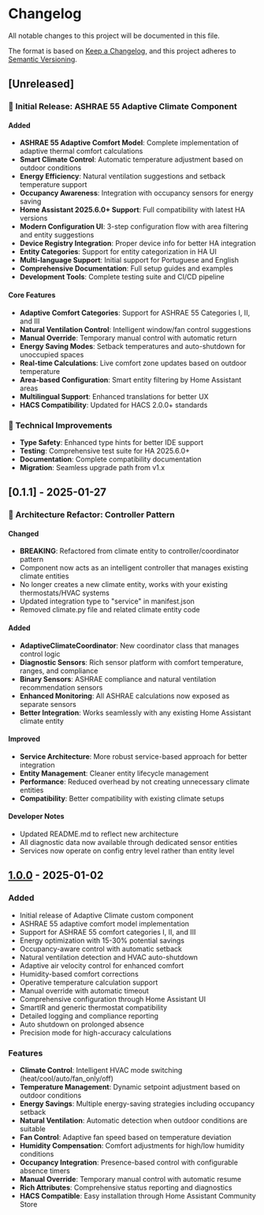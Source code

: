 # Changelog

All notable changes to this project will be documented in this file.

The format is based on [Keep a Changelog](https://keepachangelog.com/en/1.0.0/),
and this project adheres to [Semantic Versioning](https://semver.org/spec/v2.0.0.html).

## [Unreleased]

### 🚀 Initial Release: ASHRAE 55 Adaptive Climate Component

#### Added
- **ASHRAE 55 Adaptive Comfort Model**: Complete implementation of adaptive thermal comfort calculations
- **Smart Climate Control**: Automatic temperature adjustment based on outdoor conditions
- **Energy Efficiency**: Natural ventilation suggestions and setback temperature support
- **Occupancy Awareness**: Integration with occupancy sensors for energy saving
- **Home Assistant 2025.6.0+ Support**: Full compatibility with latest HA versions
- **Modern Configuration UI**: 3-step configuration flow with area filtering and entity suggestions
- **Device Registry Integration**: Proper device info for better HA integration
- **Entity Categories**: Support for entity categorization in HA UI
- **Multi-language Support**: Initial support for Portuguese and English
- **Comprehensive Documentation**: Full setup guides and examples
- **Development Tools**: Complete testing suite and CI/CD pipeline

#### Core Features
- **Adaptive Comfort Categories**: Support for ASHRAE 55 Categories I, II, and III
- **Natural Ventilation Control**: Intelligent window/fan control suggestions
- **Manual Override**: Temporary manual control with automatic return
- **Energy Saving Modes**: Setback temperatures and auto-shutdown for unoccupied spaces
- **Real-time Calculations**: Live comfort zone updates based on outdoor temperature
- **Area-based Configuration**: Smart entity filtering by Home Assistant areas
- **Multilingual Support**: Enhanced translations for better UX
- **HACS Compatibility**: Updated for HACS 2.0.0+ standards

### 🔧 Technical Improvements
- **Type Safety**: Enhanced type hints for better IDE support
- **Testing**: Comprehensive test suite for HA 2025.6.0+
- **Documentation**: Complete compatibility documentation
- **Migration**: Seamless upgrade path from v1.x

## [0.1.1] - 2025-01-27

### 🔧 Architecture Refactor: Controller Pattern

#### Changed
- **BREAKING**: Refactored from climate entity to controller/coordinator pattern
- Component now acts as an intelligent controller that manages existing climate entities
- No longer creates a new climate entity, works with your existing thermostats/HVAC systems
- Updated integration type to "service" in manifest.json
- Removed climate.py file and related climate entity code

#### Added
- **AdaptiveClimateCoordinator**: New coordinator class that manages control logic
- **Diagnostic Sensors**: Rich sensor platform with comfort temperature, ranges, and compliance
- **Binary Sensors**: ASHRAE compliance and natural ventilation recommendation sensors
- **Enhanced Monitoring**: All ASHRAE calculations now exposed as separate sensors
- **Better Integration**: Works seamlessly with any existing Home Assistant climate entity

#### Improved
- **Service Architecture**: More robust service-based approach for better integration
- **Entity Management**: Cleaner entity lifecycle management
- **Performance**: Reduced overhead by not creating unnecessary climate entities
- **Compatibility**: Better compatibility with existing climate setups

#### Developer Notes
- Updated README.md to reflect new architecture
- All diagnostic data now available through dedicated sensor entities
- Services now operate on config entry level rather than entity level

## [1.0.0] - 2025-01-02

### Added
- Initial release of Adaptive Climate custom component
- ASHRAE 55 adaptive comfort model implementation
- Support for ASHRAE 55 comfort categories I, II, and III
- Energy optimization with 15-30% potential savings
- Occupancy-aware control with automatic setback
- Natural ventilation detection and HVAC auto-shutdown
- Adaptive air velocity control for enhanced comfort
- Humidity-based comfort corrections
- Operative temperature calculation support
- Manual override with automatic timeout
- Comprehensive configuration through Home Assistant UI
- SmartIR and generic thermostat compatibility
- Detailed logging and compliance reporting
- Auto shutdown on prolonged absence
- Precision mode for high-accuracy calculations

### Features
- **Climate Control**: Intelligent HVAC mode switching (heat/cool/auto/fan_only/off)
- **Temperature Management**: Dynamic setpoint adjustment based on outdoor conditions
- **Energy Savings**: Multiple energy-saving strategies including occupancy setback
- **Natural Ventilation**: Automatic detection when outdoor conditions are suitable
- **Fan Control**: Adaptive fan speed based on temperature deviation
- **Humidity Compensation**: Comfort adjustments for high/low humidity conditions
- **Occupancy Integration**: Presence-based control with configurable absence timers
- **Manual Override**: Temporary manual control with automatic resume
- **Rich Attributes**: Comprehensive status reporting and diagnostics
- **HACS Compatible**: Easy installation through Home Assistant Community Store

[2.0.0]: https://github.com/msinhore/adaptive-climate/releases/tag/v2.0.0
[1.0.0]: https://github.com/msinhore/adaptive-climate/releases/tag/v1.0.0
